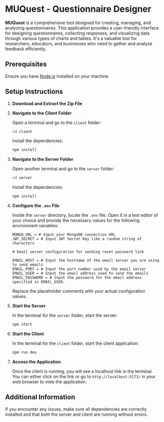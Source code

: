 # MUQuest - Questionnaire Designer

**MUQuest** is a comprehensive tool designed for creating, managing, and analyzing questionnaires. This application provides a user-friendly interface for designing questionnaires, collecting responses, and visualizing data through various types of charts and tables. It's a valuable tool for researchers, educators, and businesses who need to gather and analyze feedback efficiently.

## Prerequisites

Ensure you have [Node.js](https://nodejs.org/) installed on your machine.

## Setup Instructions

1. **Download and Extract the Zip File**

2. **Navigate to the Client Folder**

   Open a terminal and go to the `client` folder:

   ```bash
   cd client
   ```

   Install the dependencies:

   ```bash
   npm install
   ```

3. **Navigate to the Server Folder**

   Open another terminal and go to the `server` folder:

   ```bash
   cd server
   ```

   Install the dependencies:

   ```bash
   npm install
   ```

4. **Configure the `.env` File**

   Inside the `server` directory, locate the `.env` file. Open it in a text editor of your choice and provide the necessary values for the following environment variables:

   ```env
   MONGO_URL = # Input your MongoDB connection URL
   JWT_SECRET = # Input JWT Secret Key like a random string of characters

   # Email server configuration for sending reset password link

   EMAIL_HOST = # Input the hostname of the email server you are using to send emails
   EMAIL_PORT = # Input the port number used by the email server
   EMAIL_USER = # Input the email address used to send the emails
   EMAIL_PASSWORD = # Input the password for the email address specified in EMAIL_USER.
   ```

   Replace the placeholder comments with your actual configuration values.

5. **Start the Server**

   In the terminal for the `server` folder, start the server:

   ```bash
   npm start
   ```

6. **Start the Client**

   In the terminal for the `client` folder, start the client application:

   ```bash
   npm run dev
   ```

7. **Access the Application**

   Once the client is running, you will see a localhost link in the terminal. You can either click on the link or go to `http://localhost:5173/` in your web browser to view the application.

## Additional Information

If you encounter any issues, make sure all dependencies are correctly installed and that both the server and client are running without errors.
